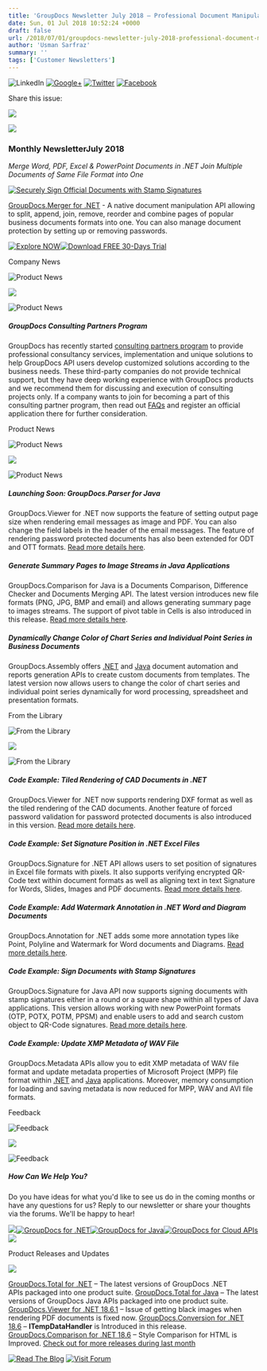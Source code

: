 ```yaml
---
title: 'GroupDocs Newsletter July 2018 – Professional Document Manipulation APIs for .NET and Java'
date: Sun, 01 Jul 2018 10:52:24 +0000
draft: false
url: /2018/07/01/groupdocs-newsletter-july-2018-professional-document-manipulation-apis-for-.net-and-java/
author: 'Usman Sarfraz'
summary: ''
tags: ['Customer Newsletters']
---
```


![LinkedIn](https://newsletter.groupdocs.com/uploadimages/image/linkedIn-Icon.png) [![Google+](https://newsletter.groupdocs.com/uploadimages/image/googlePlus-Icon.png)](https://plus.google.com/u/0/b/103611049630322465740/+GroupDocs/?utm_source=nl&utm_campaign=nl-july18&utm_medium=link) [![Twitter](https://newsletter.groupdocs.com/uploadimages/image/twitter-Icon.png)](https://twitter.com/GroupDocs?utm_source=nl&utm_campaign=nl-july18&utm_medium=link) [![Facebook](https://newsletter.groupdocs.com/uploadimages/image/facebook-Icon.png)](https://www.facebook.com/GroupDocs?utm_source=nl&utm_campaign=nl-july18&utm_medium=link)

Share this issue:

![](https://newsletter.groupdocs.com/uploadimages/image/asposeimages/newsletter/separator-690px.png)

[![](https://newsletter.groupdocs.com/uploadimages/image/logo-white.png)](https://www.groupdocs.com/?utm_source=nl&utm_campaign=nl-july18&utm_medium=link)

### Monthly NewsletterJuly 2018

_Merge Word, PDF, Excel & PowerPoint Documents in .NET_ _Join Multiple Documents of Same File Format into One_

[![Securely Sign Official Documents with Stamp Signatures](https://newsletter.groupdocs.com/uploadimages/image/advert_july_2018%281%29.png)](https://products.groupdocs.com/merger/net?utm_source=nl&utm_campaign=nl-july18&utm_medium=link)

[GroupDocs.Merger for .NET](https://products.groupdocs.com/merger/net?utm_source=nl&utm_campaign=nl-july18&utm_medium=link) - A native document manipulation API allowing to split, append, join, remove, reorder and combine pages of popular business documents formats into one. You can also manage document protection by setting up or removing passwords.

[![Explore NOW](https://newsletter.groupdocs.com/uploadimages/image/ActionButtonsJuly2018.png "Explore NOW")](https://products.groupdocs.com/merger?utm_source=nl&utm_campaign=nl-july18&utm_medium=link)[![Download FREE 30-Days Trial](https://newsletter.groupdocs.com/uploadimages/image/advertActionButton-free%2823%29.png "Download FREE 30-Days Trial")](https://downloads.groupdocs.com/merger?utm_source=nl&utm_campaign=nl-july18&utm_medium=link)

Company News

![Product News](https://newsletter.aspose.com/uploadimages/image/companyNews-Icon%282%29.png)

![](https://newsletter.groupdocs.com/uploadimages/image/asposeimages/newsletter/separator-630px.png)

![Product News](https://newsletter.aspose.com/uploadimages/image/companyNews-Icon%282%29.png)

##### GroupDocs Consulting Partners Program

GroupDocs has recently started [consulting partners program](https://purchase.groupdocs.com/consultants?utm_source=nl&utm_campaign=nl-july18&utm_medium=link) to provide professional consultancy services, implementation and unique solutions to help GroupDocs API users develop customized solutions according to the business needs. These third-party companies do not provide technical support, but they have deep working experience with GroupDocs products and we recommend them for discussing and execution of consulting projects only. If a company wants to join for becoming a part of this consulting partner program, then read out [FAQs](https://purchase.groupdocs.com/buy) and register an official application there for further consideration.

Product News

![Product News](https://newsletter.groupdocs.com/uploadimages/image/asposeimages/newsletter/productNews-Icon.png)

![](https://newsletter.groupdocs.com/uploadimages/image/asposeimages/newsletter/separator-630px.png)

![Product News](https://newsletter.groupdocs.com/uploadimages/image/asposeimages/newsletter/productNews-Icon.png)

##### Launching Soon: GroupDocs.Parser for Java

GroupDocs.Viewer for .NET now supports the feature of setting output page size when rendering email messages as image and PDF. You can also change the field labels in the header of the email messages. The feature of rendering password protected documents has also been extended for ODT and OTT formats. [Read more details here](https://blog.groupdocs.com/2018/05/10/support-of-setting-output-page-size-when-rendering-email-messages-in-groupdocs.viewer-for-.net-18.5/?utm_source=nl&utm_campaign=nl-july18&utm_medium=lin).

##### Generate Summary Pages to Image Streams in Java Applications

GroupDocs.Comparison for Java is a Documents Comparison, Difference Checker and Documents Merging API. The latest version introduces new file formats (PNG, JPG, BMP and email) and allows generating summary page to images streams. The support of pivot table in Cells is also introduced in this release. [Read more details here](https://blog.groupdocs.com/2018/06/08/add-summary-page-to-image-stream-in-groupdocs.comparison-for-java-18.6/?utm_source=nl&utm_campaign=nl-july18&utm_medium=link).

##### Dynamically Change Color of Chart Series and Individual Point Series in Business Documents

GroupDocs.Assembly offers [.NET](https://blog.groupdocs.com/2018/06/15/color-chart-series-dynamically-using-groupdocs.assembly-for-.net-18.5/?utm_source=nl&utm_campaign=nl-july18&utm_medium=link) and [Java](https://blog.groupdocs.com/2018/06/15/color-individual-chart-series-points-using-groupdocs.assembly-for-java-18.5/?utm_source=nl&utm_campaign=nl-july18&utm_medium=link) document automation and reports generation APIs to create custom documents from templates. The latest version now allows users to change the color of chart series and individual point series dynamically for word processing, spreadsheet and presentation formats.

From the Library

![From the Library](https://newsletter.groupdocs.com/uploadimages/image/asposeimages/newsletter/fromLibrary-Icon.png)

![](https://newsletter.groupdocs.com/uploadimages/image/asposeimages/newsletter/separator-630px.png)

![From the Library](https://newsletter.groupdocs.com/uploadimages/image/asposeimages/newsletter/fromLibrary-Icon.png)

##### Code Example: Tiled Rendering of CAD Documents in .NET

GroupDocs.Viewer for .NET now supports rendering DXF format as well as the tiled rendering of the CAD documents. Another feature of forced password validation for password protected documents is also introduced in this version. [Read more details here](https://blog.groupdocs.com/2018/06/12/tiled-rendering-of-cad-documents-using-groupdocs.viewer-for-.net-18.6/?utm_source=nl&utm_campaign=nl-july18&utm_medium=link).

##### Code Example: Set Signature Position in .NET Excel Files

GroupDocs.Signature for .NET API allows users to set position of signatures in Excel file formats with pixels. It also supports verifying encrypted QR-Code text within document formats as well as aligning text in text Signature for Words, Slides, Images and PDF documents. [Read more details here](https://blog.groupdocs.com/2018/06/26/.net-esigning-api-v18.6/?utm_source=nl&utm_campaign=nl-july18&utm_medium=link).

##### Code Example: Add Watermark Annotation in .NET Word and Diagram Documents

GroupDocs.Annotation for .NET adds some more annotation types like Point, Polyline and Watermark for Word documents and Diagrams. [Read more details here](https://blog.groupdocs.com/2018/06/20/.net-annotation-api-v18.6/?utm_source=nl&utm_campaign=nl-july18&utm_medium=link).

##### Code Example: Sign Documents with Stamp Signatures

GroupDocs.Signature for Java API now supports signing documents with stamp signatures either in a round or a square shape within all types of Java applications. This version allows working with new PowerPoint formats (OTP, POTX, POTM, PPSM) and enable users to add and search custom object to QR-Code signatures. [Read more details here](https://blog.groupdocs.com/2018/06/06/java-e-signing-api-v18.6/?utm_source=nl&utm_campaign=nl-july18&utm_medium=link).

##### Code Example: Update XMP Metadata of WAV File

GroupDocs.Metadata APIs allow you to edit XMP metadata of WAV file format and update metadata properties of Microsoft Project (MPP) file format within [.NET](https://blog.groupdocs.com/2018/06/26/update-xmp-metadata-of-wav-file-using-groupdocs.metadata-for-.net-18.6/?utm_source=nl&utm_campaign=nl-july18&utm_medium=link) and [Java](https://blog.groupdocs.com/2018/06/26/update-metadata-of-mpp-format-using-groupdocs.metadata-for-java-18.6/?utm_source=nl&utm_campaign=nl-july18&utm_medium=link) applications. Moreover, memory consumption for loading and saving metadata is now reduced for MPP, WAV and AVI file formats.

Feedback

![Feedback](https://newsletter.groupdocs.com/uploadimages/image/asposeimages/newsletter/giveFeedback-Icon.png)

![](https://newsletter.groupdocs.com/uploadimages/image/asposeimages/newsletter/separator-630px.png)

![Feedback](https://newsletter.groupdocs.com/uploadimages/image/asposeimages/newsletter/giveFeedback-Icon.png)

##### How Can We Help You?

Do you have ideas for what you'd like to see us do in the coming months or have any questions for us? Reply to our newsletter or share your thoughts via the forums. We'll be happy to hear!

![](https://www.aspose.com/Images/Newsletter/april-2017/spacer-nl.png)[![GroupDocs for .NET](https://newsletter.groupdocs.com/uploadimages/image/dotNet-Icon.png)](https://products.groupdocs.com/total/net?utm_source=nl&utm_campaign=nl-july18&utm_medium=link)[![GroupDocs for Java](https://newsletter.groupdocs.com/uploadimages/image/java-Icon.png)](https://products.groupdocs.com/total/java?utm_source=nl&utm_campaign=nl-july18&utm_medium=link)[![GroupDocs for Cloud APIs](https://newsletter.groupdocs.com/uploadimages/image/cloudApi-Icon.png)](https://products.groupdocs.cloud/?utm_source=nl&utm_campaign=nl-july18&utm_medium=link)![](https://www.aspose.com/Images/Newsletter/april-2017/spacer-nl.png)

Product Releases and Updates

![](https://newsletter.groupdocs.com/uploadimages/image/asposeimages/newsletter/separator-630px.png)

[GroupDocs.Total for .NET](https://products.groupdocs.com/total/net?utm_source=nl&utm_campaign=nl-july18&utm_medium=link) – The latest versions of GroupDocs .NET APIs packaged into one product suite. [GroupDocs.Total for Java](https://products.groupdocs.com/total/java?utm_source=nl&utm_campaign=nl-july18&utm_medium=link) – The latest versions of GroupDocs Java APIs packaged into one product suite. [GroupDocs.Viewer for .NET 18.6.1](https://blog.groupdocs.com/2018/06/22/releasing-the-hotfix-groupdocs.viewer-for-.net-18.6.1/?utm_source=nl&utm_campaign=nl-july18&utm_medium=link) – Issue of getting black images when rendering PDF documents is fixed now. [GroupDocs.Conversion for .NET 18.6](https://blog.groupdocs.com/2018/06/23/itempdatahandler-is-introduced-in-groupdocs.conversion-for-.net-18.6/?utm_source=nl&utm_campaign=nl-july18&utm_medium=link) – **ITempDataHandler** is Introduced in this release. [GroupDocs.Comparison for .NET 18.6](https://blog.groupdocs.com/2018/06/18/style-comparison-for-html-is-improved-in-groupdocs.comparison-for-.net-18.6/?utm_source=nl&utm_campaign=nl-july18&utm_medium=link) – Style Comparison for HTML is Improved. [Check out for more releases during last month](https://downloads.groupdocs.com/?utm_source=nl&utm_campaign=nl-july18&utm_medium=link)

[![Read The Blog](https://newsletter.groupdocs.com/uploadimages/image/readBlog-ActionButton%281%29.png)](https://blog.groupdocs.com/?utm_source=nl&utm_campaign=nl-july18&utm_medium=link) [![Visit Forum](https://newsletter.groupdocs.com/uploadimages/image/visitForum-ActionButton%281%29.png)](https://forum.groupdocs.com/?utm_source=nl&utm_campaign=nl-july18&utm_medium=link)




